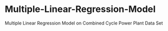 # Multiple-Linear-Regression-Model
Multiple Linear Regression Model on Combined Cycle Power Plant Data Set
